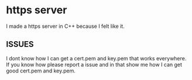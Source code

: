# https server
I made a https server in C++ because I felt like it.

## ISSUES
I dont know how I can get a cert.pem and key.pem that works everywhere. If you know how please report a issue and in that show me how I can get good cert.pem and key.pem.
